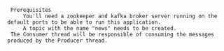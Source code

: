      Prerequisites
         You'll need a zookeeper and kafka broker server running on the default ports to be able to run this application.
         A topic with the name "news" needs to be created.
     The Consumer thread will be responsible of consuming the messages produced by the Producer thread.
